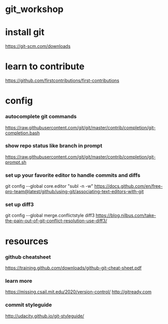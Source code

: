 # git_workshop


# install git
https://git-scm.com/downloads

# learn to contribute
https://github.com/firstcontributions/first-contributions

# config
### autocomplete git commands
https://raw.githubusercontent.com/git/git/master/contrib/completion/git-completion.bash

### show repo status like branch in prompt
https://raw.githubusercontent.com/git/git/master/contrib/completion/git-prompt.sh

### set up your favorite editor to handle commits and diffs
git config --global core.editor "subl -n -w"
https://docs.github.com/en/free-pro-team@latest/github/using-git/associating-text-editors-with-git

### set up diff3
git config --global merge.conflictstyle diff3
https://blog.nilbus.com/take-the-pain-out-of-git-conflict-resolution-use-diff3/

# resources
### github cheatsheet
https://training.github.com/downloads/github-git-cheat-sheet.pdf

### learn more
https://missing.csail.mit.edu/2020/version-control/
http://gitready.com

### commit styleguide
http://udacity.github.io/git-styleguide/
